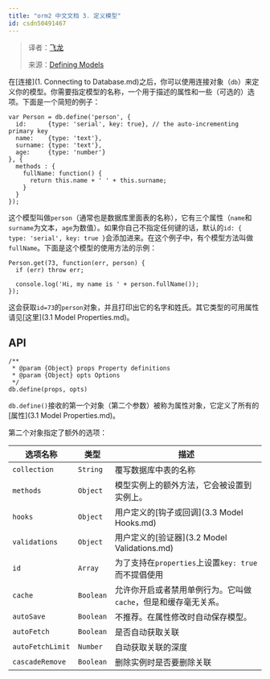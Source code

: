 ```yaml
---
title: "orm2 中文文档 3. 定义模型"
id: csdn50491467
---
```


> 译者：[飞龙](https://github.com/wizardforcel)
> 
> 来源：[Defining Models](https://github.com/dresende/node-orm2/wiki/Defining-Models)

在[连接](1\. Connecting to Database.md)之后，你可以使用连接对象（`db`）来定义你的模型。你需要指定模型的名称，一个用于描述的属性和一些（可选的）选项。下面是一个简短的例子：

```
var Person = db.define('person', {
  id:      {type: 'serial', key: true}, // the auto-incrementing primary key
  name:    {type: 'text'},
  surname: {type: 'text'},
  age:     {type: 'number'}
}, {
  methods : {
    fullName: function() {
      return this.name + ' ' + this.surname;
    }
  }
});
```

这个模型叫做`person`（通常也是数据库里面表的名称），它有三个属性（`name`和`surname`为文本，`age`为数值）。如果你自己不指定任何键的话，默认的`id: { type: 'serial', key: true }`会添加进来。在这个例子中，有个模型方法叫做`fullName`。下面是这个模型的使用方法的示例：

```
Person.get(73, function(err, person) {
  if (err) throw err;

  console.log('Hi, my name is ' + person.fullName());
});
```

这会获取`id=73`的`person`对象，并且打印出它的名字和姓氏。其它类型的可用属性请见[这里](3.1 Model Properties.md)。

## API

```
/**
 * @param {Object} props Property definitions
 * @param {Object} opts Options
 */
db.define(props, opts)
```

`db.define()`接收的第一个对象（第二个参数）被称为属性对象，它定义了所有的[属性](3.1 Model Properties.md)。

第二个对象指定了额外的选项：

| 选项名称 | 类型 | 描述 |
| --- | --- | --- |
| `collection` | `String` | 覆写数据库中表的名称 |
| `methods` | `Object` | 模型实例上的额外方法，它会被设置到实例上。 |
| `hooks` | `Object` | 用户定义的[钩子或回调](3.3 Model Hooks.md) |
| `validations` | `Object` | 用户定义的[验证器](3.2 Model Validations.md) |
| `id` | `Array` | 为了支持在`properties`上设置`key: true`而不提倡使用 |
| `cache` | `Boolean` | 允许你开启或者禁用单例行为。它叫做`cache`，但是和缓存毫无关系。 |
| `autoSave` | `Boolean` | 不推荐。在属性修改时自动保存模型。 |
| `autoFetch` | `Boolean` | 是否自动获取关联 |
| `autoFetchLimit` | `Number` | 自动获取关联的深度 |
| `cascadeRemove` | `Boolean` | 删除实例时是否要删除关联 |